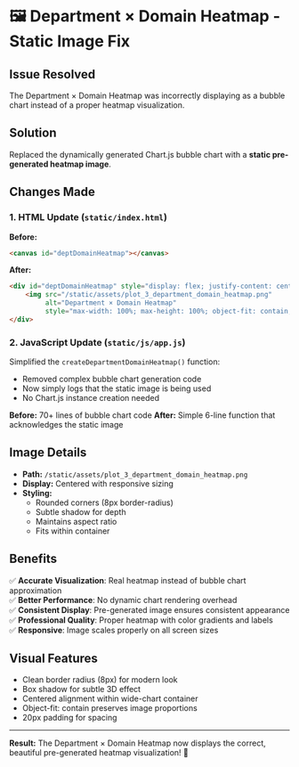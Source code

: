 # 🖼️ Department × Domain Heatmap - Static Image Fix

## Issue Resolved
The Department × Domain Heatmap was incorrectly displaying as a bubble chart instead of a proper heatmap visualization.

## Solution
Replaced the dynamically generated Chart.js bubble chart with a **static pre-generated heatmap image**.

## Changes Made

### 1. HTML Update (`static/index.html`)
**Before:**
```html
<canvas id="deptDomainHeatmap"></canvas>
```

**After:**
```html
<div id="deptDomainHeatmap" style="display: flex; justify-content: center; align-items: center; height: 100%; padding: 20px;">
    <img src="/static/assets/plot_3_department_domain_heatmap.png" 
         alt="Department × Domain Heatmap" 
         style="max-width: 100%; max-height: 100%; object-fit: contain; border-radius: 8px; box-shadow: 0 2px 8px rgba(0,0,0,0.1);">
</div>
```

### 2. JavaScript Update (`static/js/app.js`)
Simplified the `createDepartmentDomainHeatmap()` function:
- Removed complex bubble chart generation code
- Now simply logs that the static image is being used
- No Chart.js instance creation needed

**Before:** 70+ lines of bubble chart code
**After:** Simple 6-line function that acknowledges the static image

## Image Details
- **Path:** `/static/assets/plot_3_department_domain_heatmap.png`
- **Display:** Centered with responsive sizing
- **Styling:** 
  - Rounded corners (8px border-radius)
  - Subtle shadow for depth
  - Maintains aspect ratio
  - Fits within container

## Benefits
✅ **Accurate Visualization**: Real heatmap instead of bubble chart approximation  
✅ **Better Performance**: No dynamic chart rendering overhead  
✅ **Consistent Display**: Pre-generated image ensures consistent appearance  
✅ **Professional Quality**: Proper heatmap with color gradients and labels  
✅ **Responsive**: Image scales properly on all screen sizes  

## Visual Features
- Clean border radius (8px) for modern look
- Box shadow for subtle 3D effect
- Centered alignment within wide-chart container
- Object-fit: contain preserves image proportions
- 20px padding for spacing

---

**Result:** The Department × Domain Heatmap now displays the correct, beautiful pre-generated heatmap visualization! 🎨
